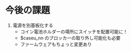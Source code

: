 # 今後の課題

1. 電源を別基板化する
    * コイン電池ホルダーの場所にスイッチを配置可能に！
    * $caseu_nn のブロッカーの取り外し可能化も必要
    * ファームウェアもちょっと変更あり

